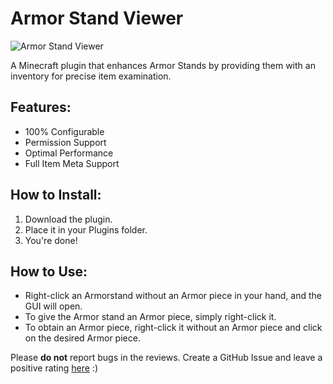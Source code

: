 # Armor Stand Viewer

![Armor Stand Viewer](https://www.spigotmc.org/attachments/upload_2023-12-30_11-21-48-png.806936/)

A Minecraft plugin that enhances Armor Stands by providing them with an inventory for precise item examination.

## Features:
- 100% Configurable
- Permission Support
- Optimal Performance
- Full Item Meta Support

## How to Install:
1. Download the plugin.
2. Place it in your Plugins folder.
3. You're done!

## How to Use:
- Right-click an Armorstand without an Armor piece in your hand, and the GUI will open.
- To give the Armor stand an Armor piece, simply right-click it.
- To obtain an Armor piece, right-click it without an Armor piece and click on the desired Armor piece.

Please **do not** report bugs in the reviews. Create a GitHub Issue and leave a positive rating [here](link-to-your-repo) :)

